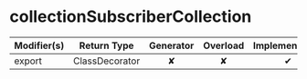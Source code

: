 # collectionSubscriberCollection

| Modifier(s)                            | Return Type                    | Generator                        | Overload                         | Implementation                        |
|----------------------------------------|--------------------------------|:--------------------------------:|:--------------------------------:|:-------------------------------------:|
| export | ClassDecorator | ✘ | ✘  | ✔ |